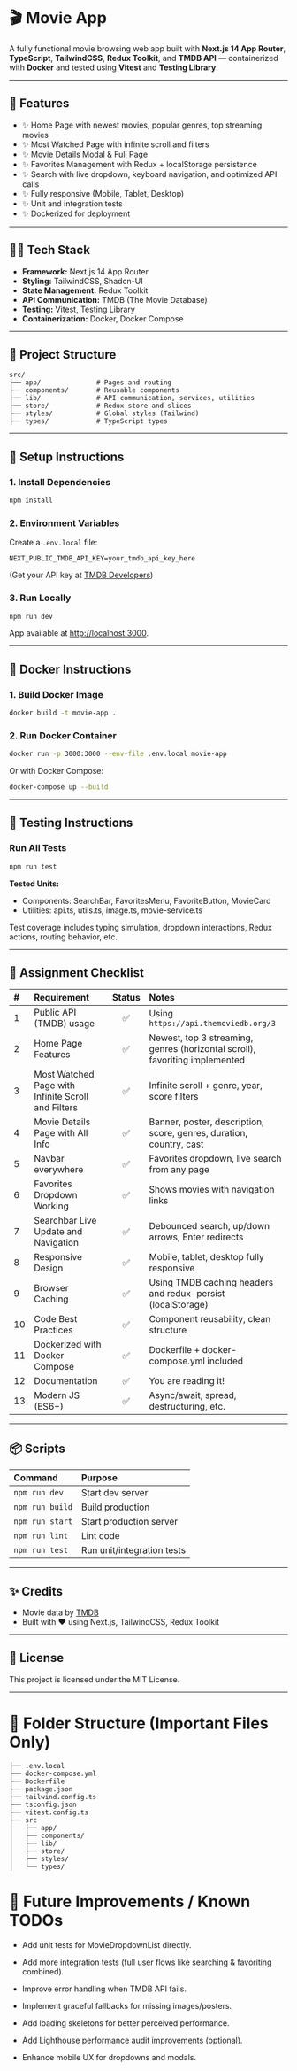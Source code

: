 # 🎬 Movie App

A fully functional movie browsing web app built with **Next.js 14 App Router**, **TypeScript**, **TailwindCSS**, **Redux Toolkit**, and **TMDB API** — containerized with **Docker** and tested using **Vitest** and **Testing Library**.

---

## 🚀 Features

- ✨ Home Page with newest movies, popular genres, top streaming movies
- ✨ Most Watched Page with infinite scroll and filters
- ✨ Movie Details Modal & Full Page
- ✨ Favorites Management with Redux + localStorage persistence
- ✨ Search with live dropdown, keyboard navigation, and optimized API calls
- ✨ Fully responsive (Mobile, Tablet, Desktop)
- ✨ Unit and integration tests
- ✨ Dockerized for deployment

---

## 👩‍💻 Tech Stack

- **Framework:** Next.js 14 App Router
- **Styling:** TailwindCSS, Shadcn-UI
- **State Management:** Redux Toolkit
- **API Communication:** TMDB (The Movie Database)
- **Testing:** Vitest, Testing Library
- **Containerization:** Docker, Docker Compose

---

## 📂 Project Structure

```
src/
├── app/              # Pages and routing
├── components/       # Reusable components
├── lib/              # API communication, services, utilities
├── store/            # Redux store and slices
├── styles/           # Global styles (Tailwind)
├── types/            # TypeScript types
```

---

## 🔧 Setup Instructions

### 1. Install Dependencies
```bash
npm install
```

### 2. Environment Variables
Create a `.env.local` file:
```env
NEXT_PUBLIC_TMDB_API_KEY=your_tmdb_api_key_here
```
(Get your API key at [TMDB Developers](https://developer.themoviedb.org/))

### 3. Run Locally
```bash
npm run dev
```
App available at [http://localhost:3000](http://localhost:3000).

---

## 🐳 Docker Instructions

### 1. Build Docker Image
```bash
docker build -t movie-app .
```

### 2. Run Docker Container
```bash
docker run -p 3000:3000 --env-file .env.local movie-app
```

Or with Docker Compose:
```bash
docker-compose up --build
```

---

## 🧪 Testing Instructions

### Run All Tests
```bash
npm run test
```

**Tested Units:**
- Components: SearchBar, FavoritesMenu, FavoriteButton, MovieCard
- Utilities: api.ts, utils.ts, image.ts, movie-service.ts

Test coverage includes typing simulation, dropdown interactions, Redux actions, routing behavior, etc.

---

## 🔄 Assignment Checklist

| # | Requirement | Status | Notes |
|:-|:------------|:------:|:------|
| 1 | Public API (TMDB) usage | ✅ | Using `https://api.themoviedb.org/3` |
| 2 | Home Page Features | ✅ | Newest, top 3 streaming, genres (horizontal scroll), favoriting implemented |
| 3 | Most Watched Page with Infinite Scroll and Filters | ✅ | Infinite scroll + genre, year, score filters |
| 4 | Movie Details Page with All Info | ✅ | Banner, poster, description, score, genres, duration, country, cast |
| 5 | Navbar everywhere | ✅ | Favorites dropdown, live search from any page |
| 6 | Favorites Dropdown Working | ✅ | Shows movies with navigation links |
| 7 | Searchbar Live Update and Navigation | ✅ | Debounced search, up/down arrows, Enter redirects |
| 8 | Responsive Design | ✅ | Mobile, tablet, desktop fully responsive |
| 9 | Browser Caching | ✅ | Using TMDB caching headers and redux-persist (localStorage) |
| 10 | Code Best Practices | ✅ | Component reusability, clean structure |
| 11 | Dockerized with Docker Compose | ✅ | Dockerfile + docker-compose.yml included |
| 12 | Documentation | ✅ | You are reading it! |
| 13 | Modern JS (ES6+) | ✅ | Async/await, spread, destructuring, etc. |

---

## 📦 Scripts

| Command | Purpose |
|:--------|:--------|
| `npm run dev` | Start dev server |
| `npm run build` | Build production |
| `npm run start` | Start production server |
| `npm run lint` | Lint code |
| `npm run test` | Run unit/integration tests |

---

## ✨ Credits

- Movie data by [TMDB](https://www.themoviedb.org/)
- Built with ❤️ using Next.js, TailwindCSS, Redux Toolkit

---

## 📅 License

This project is licensed under the MIT License.

---

# 🔗 Folder Structure (Important Files Only)

```
├── .env.local
├── docker-compose.yml
├── Dockerfile
├── package.json
├── tailwind.config.ts
├── tsconfig.json
├── vitest.config.ts
├── src
│   ├── app/
│   ├── components/
│   ├── lib/
│   ├── store/
│   ├── styles/
│   └── types/
```
# 🧠 Future Improvements / Known TODOs

- Add unit tests for MovieDropdownList directly.

- Add more integration tests (full user flows like searching & favoriting combined).

- Improve error handling when TMDB API fails.

- Implement graceful fallbacks for missing images/posters.

- Add loading skeletons for better perceived performance.

- Add Lighthouse performance audit improvements (optional).

- Enhance mobile UX for dropdowns and modals.
